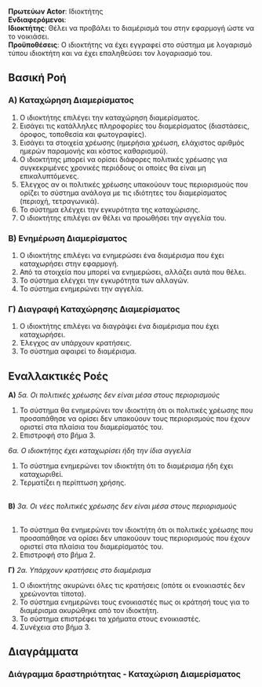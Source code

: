 **Πρωτεύων Actor**: Ιδιοκτήτης <br>
**Ενδιαφερόμενοι**: <br>
**Ιδιοκτήτης**: Θέλει να προβάλει το διαμέρισμά του στην εφαρμογή ώστε να το νοικιάσει. <br>
**Προϋποθέσεις**: Ο ιδιοκτήτης να έχει εγγραφεί στο σύστημα με λογαρισμό τύπου ιδιοκτήτη και να έχει επαληθεύσει τον λογαριασμό του.

## Βασική Ροή
### Α) Καταχώρηση Διαμερίσματος
1. Ο ιδιοκτήτης επιλέγει την καταχώρηση διαμερίσματος.
2. Εισάγει τις κατάλληλες πληροφορίες του διαμερίσματος (διαστάσεις, όροφος, τοποθεσία και φωτογραφίες).
3. Εισάγει τα στοιχεία χρέωσης (ημερήσια χρέωση, ελάχιστος αριθμός ημερών παραμονής και κόστος καθαρισμού).
4. Ο ιδιοκτήτης μπορεί να ορίσει διάφορες πολιτικές χρέωσης για συγκεκριμένες χρονικές περιόδους οι οποίες θα είναι μη επικαλυπτόμενες. 
5. Έλεγχος αν οι πολιτικές χρέωσης υπακούουν τους περιορισμούς που ορίζει το σύστημα ανάλογα με τις ιδιότητες του διαμερίσματος (περιοχή, τετραγωνικά).
6. Το σύστημα ελέγχει την εγκυρότητα της καταχώρισης.
7. Ο ιδιοκτήτης επιλέγει αν θέλει να προωθήσει την αγγελία του.

### Β) Ενημέρωση Διαμερίσματος
1. Ο ιδιοκτήτης επιλέγει να ενημερώσει ένα διαμέρισμα που έχει καταχωρήσει στην εφαρμογή.
2. Από τα στοιχεία που μπορεί να ενημερώσει, αλλάζει αυτά που θέλει.
3. Το σύστημα ελέγχει την εγκυρότητα των αλλαγών.
4. Το σύστημα ενημερώνει την αγγελία.

### Γ) Διαγραφή Καταχώρησης Διαμερίσματος
1. Ο ιδιοκτήτης επιλέγει να διαγράψει ένα διαμέρισμα που έχει καταχωρήσει.
2. Έλεγχος αν υπάρχουν κρατήσεις.
3. Το σύστημα αφαιρεί το διαμέρισμα.

## Εναλλακτικές Ροές
<b>A)</b> *5α. Οι πολιτικές χρέωσης δεν είναι μέσα στους περιορισμούς*

1. Το σύστημα θα ενημερώνει τον ιδιοκτήτη ότι οι πολιτικές χρέωσης που προσαπάθησε να ορίσει δεν υπακούουν τους περιορισμούς που έχουν οριστεί στα πλαίσια του διαμερίσματός του.
2. Επιστροφή στο βήμα 3.

*6α. Ο ιδιοκτήτης έχει καταχωρίσει ήδη την ίδια αγγελία*
1. Το σύστημα ενημερώνει τον ιδιοκτήτη ότι το διαμέρισμα ήδη έχει καταχωριθεί.
2. Τερματίζει η περίπτωση χρήσης.

<br>
<b>B)</b>
<i>3α. Οι νέες πολιτικές χρέωσης δεν είναι μέσα στους περιορισμούς</i><br><br>

1. Το σύστημα θα ενημερώνει τον ιδιοκτήτη ότι οι πολιτικές χρέωσης που προσαπάθησε να ορίσει δεν υπακούουν τους περιορισμούς που έχουν οριστεί στα πλαίσια του διαμερίσματός του.
2. Επιστροφή στο βήμα 2.
   
<b>Γ)</b> *2α. Υπάρχουν κρατήσεις στο διαμέρισμα*

1. Ο ιδιοκτήτης ακυρώνει όλες τις κρατήσεις (οπότε οι ενοικιαστές δεν χρεώνονται τίποτα).
2. Το σύστημα ενημερώνει τους ενοικιαστές πως οι κράτησή τους για το διαμέρισμα ακυρώθηκε από τον ιδιοκτήτη.
3. Το σύστημα επιστρέφει τα χρήματα στους ενοικιαστές.
4. Συνέχεια στο βήμα 3.



## Διαγράμματα

### Διάγραμμα δραστηριότητας - Καταχώριση Διαμερίσματος